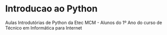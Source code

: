# Introducao ao Python
Aulas Introdutórias de Python da Etec MCM - Alunos do 1º Ano do curso de Técnico em Informática para Internet
